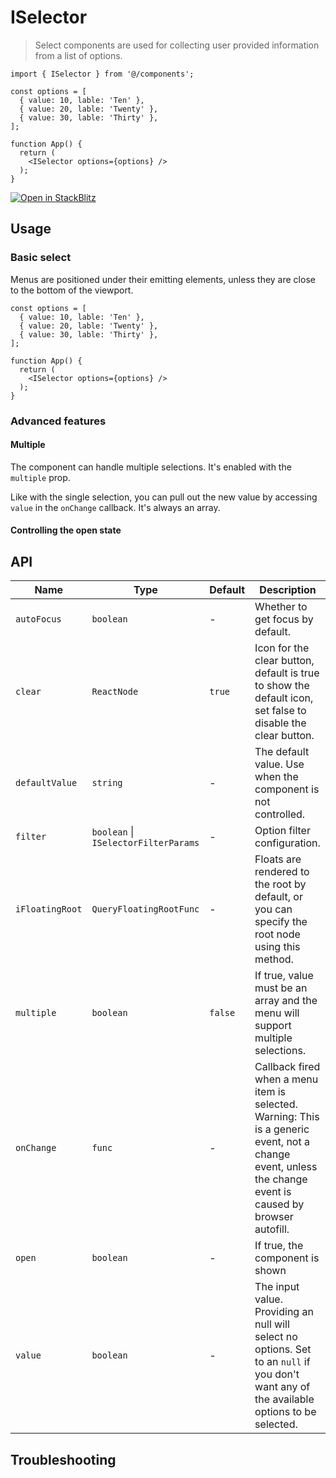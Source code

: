 # ISelector

> Select components are used for collecting user provided information from a list of options.


``` tsx
import { ISelector } from '@/components';

const options = [
  { value: 10, lable: 'Ten' },
  { value: 20, lable: 'Twenty' },
  { value: 30, lable: 'Thirty' },
];

function App() {
  return (
    <ISelector options={options} />
  );
}
```

[![Open in StackBlitz](https://developer.stackblitz.com/img/open_in_stackblitz.svg)](https://stackblitz.com/fork/github/busy-mango/react-app/tree/feature/mobile?file=src%2Fpages%2Findex.tsx)

## Usage

### Basic select

Menus are positioned under their emitting elements, unless they are close to the bottom of the viewport.

``` tsx
const options = [
  { value: 10, lable: 'Ten' },
  { value: 20, lable: 'Twenty' },
  { value: 30, lable: 'Thirty' },
];

function App() {
  return (
    <ISelector options={options} />
  );
}
```

### Advanced features

#### Multiple

The component can handle multiple selections. It's enabled with the `multiple` prop.

Like with the single selection, you can pull out the new value by accessing `value` in the `onChange` callback. It's always an array.

#### Controlling the open state

## API

| Name | Type | Default | Description |
|-------|-------|-------|-------|
| `autoFocus` | `boolean` | - | Whether to get focus by default. |
| `clear` | `ReactNode` | `true` | Icon for the clear button, default is true to show the default icon, set false to disable the clear button. |
| `defaultValue` | `string` | - | The default value. Use when the component is not controlled. |
| `filter` | `boolean` \| `ISelectorFilterParams` | - | Option filter configuration. |
| `iFloatingRoot` | `QueryFloatingRootFunc` | - | Floats are rendered to the root by default, or you can specify the root node using this method. |
| `multiple` | `boolean` | `false` | If true, value must be an array and the menu will support multiple selections. |
| `onChange` | `func` | - | Callback fired when a menu item is selected. <br/> Warning: This is a generic event, not a change event, unless the change event is caused by browser autofill. |
| `open` | `boolean` | - | If true, the component is shown |
| `value` | `boolean` | - | The input value. Providing an null will select no options. Set to an `null` if you don't want any of the available options to be selected. |

## Troubleshooting
